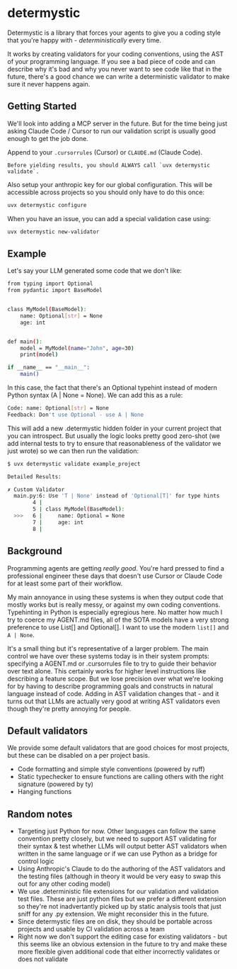 # determystic

Determystic is a library that forces your agents to give you a coding style that you're happy with - _deterministically_ every time.

It works by creating validators for your coding conventions, using the AST of your programming language. If you see a bad piece of code and can describe why it's bad and why you never want to see code like that in the future, there's a good chance we can write a deterministic validator to make sure it never happens again.

## Getting Started

We'll look into adding a MCP server in the future. But for the time being just asking Claude Code / Cursor to run our validation script is usually good enough to get the job done.

Append to your `.cursorrules` (Cursor) or `CLAUDE.md` (Claude Code).

```
Before yielding results, you should ALWAYS call `uvx determystic validate`.
```

Also setup your anthropic key for our global configuration. This will be accessible across projects so you should only have to do this once:

```bash
uvx determystic configure
```

When you have an issue, you can add a special validation case using:

```bash
uvx determystic new-validator
```

## Example

Let's say your LLM generated some code that we don't like:

```bash
from typing import Optional
from pydantic import BaseModel


class MyModel(BaseModel):
    name: Optional[str] = None
    age: int


def main():
    model = MyModel(name="John", age=30)
    print(model)

if __name__ == "__main__":
    main()
```

In this case, the fact that there's an Optional typehint instead of modern Python syntax (A | None = None). We can add this as a rule:

```bash
Code: name: Optional[str] = None
Feedback: Don't use Optional - use A | None
```

This will add a new .determystic hidden folder in your current project that you can introspect. But usually the logic looks pretty good zero-shot (we add internal tests to try to ensure that reasonableness of the validator we just wrote) so we can then run the validation:

```bash
$ uvx determystic validate example_project

Detailed Results:

✗ Custom Validator
  main.py:6: Use 'T | None' instead of 'Optional[T]' for type hints
        4 | 
        5 | class MyModel(BaseModel):
  >>>   6 |     name: Optional = None
        7 |     age: int
        8 |
```

## Background

Programming agents are getting _really good_. You're hard pressed to find a professional engineer these days that doesn't use Cursor or Claude Code for at least some part of their workflow.

My main annoyance in using these systems is when they output code that mostly works but is really messy, or against my own coding conventions. Typehinting in Python is especially egregious here. No matter how much I try to coerce my AGENT.md files, all of the SOTA models have a very strong preference to use List[] and Optional[]. I want to use the modern `list[]` and `A | None`.

It's a small thing but it's representative of a larger problem. The main control we have over these systems today is in their system prompts: specifying a AGENT.md or .cursorrules file to try to guide their behavior over text alone. This certainly works for higher level instructions like describing a feature scope. But we lose precision over what we're looking for by having to describe programming goals and constructs in natural language instead of code. Adding in AST validation changes that - and it turns out that LLMs are actually very good at writing AST validators even though they're pretty annoying for people.

## Default validators

We provide some default validators that are good choices for most projects, but these can be disabled on a per project basis.

- Code formatting and simple style conventions (powered by ruff)
- Static typechecker to ensure functions are calling others with the right signature (powered by ty)
- Hanging functions

## Random notes

- Targeting just Python for now. Other languages can follow the same convention pretty closely, but we need to support AST validating for their syntax & test whether LLMs will output better AST validators when written in the same language or if we can use Python as a bridge for control logic
- Using Anthropic's Claude to do the authoring of the AST validators and the testing files (although in theory it would be very easy to swap this out for any other coding model)
- We use .deterministic file extensions for our validation and validation test files. These are just python files but we prefer a different extension so they're not inadvertantly picked up by static analysis tools that just sniff for any .py extension. We might reconsider this in the future.
- Since determystic files are on disk, they should be portable across projects and usable by CI validation across a team
- Right now we don't support the editing case for existing validators - but this seems like an obvious extension in the future to try and make these more flexible given additional code that either incorrectly validates or does not validate

